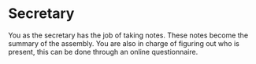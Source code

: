 # Secretary
You as the secretary has the job of taking notes. These notes become the summary of the assembly. You are also in charge of figuring out who is present, this can be done through an online questionnaire.